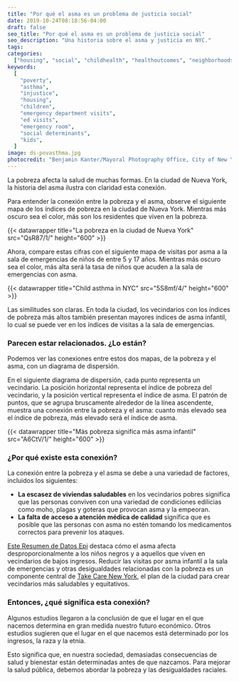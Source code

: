 ```yaml
---
title: "Por qué el asma es un problema de justicia social"
date: 2019-10-24T08:18:56-04:00
draft: false
seo_title: "Por qué el asma es un problema de justicia social"
seo_description: "Una historia sobre el asma y justicia en NYC."
tags:
categories:
  ["housing", "social", "childhealth", "healthoutcomes", "neighborhoods"]
keywords:
  [
    "poverty",
    "asthma",
    "injustice",
    "housing",
    "children",
    "emergency department visits",
    "ed visits",
    "emergency room",
    "social determinants",
    "kids",
  ]
image: ds-povasthma.jpg
photocredit: "Benjamin Kanter/Mayoral Photography Office, City of New York"
---
```


La pobreza afecta la salud de muchas formas. En la ciudad de Nueva York, la historia del asma ilustra con claridad esta conexión.

Para entender la conexión entre la pobreza y el asma, observe el siguiente mapa de los índices de pobreza en la ciudad de Nueva York. Mientras más oscuro sea el color, más son los residentes que viven en la pobreza.

{{< datawrapper title="La pobreza en la ciudad de Nueva York" src="QsR87/1/" height="600" >}}

Ahora, compare estas cifras con el siguiente mapa de visitas por asma a la sala de emergencias de niños de entre 5 y 17 años. Mientras más oscuro sea el color, más alta será la tasa de niños que acuden a la sala de emergencias con asma.

{{< datawrapper title="Child asthma in NYC" src="5S8mf/4/" height="600" >}}

Las similitudes son claras. En toda la ciudad, los vecindarios con los índices de pobreza más altos también presentan mayores índices de asma infantil, lo cual se puede ver en los índices de visitas a la sala de emergencias.

### Parecen estar relacionados. ¿Lo están?

Podemos ver las conexiones entre estos dos mapas, de la pobreza y el asma, con un diagrama de dispersión.

En el siguiente diagrama de dispersión, cada punto representa un vecindario. La posición horizontal representa el índice de pobreza del vecindario, y la posición vertical representa el índice de asma. El patrón de puntos, que se agrupa bruscamente alrededor de la línea ascendente, muestra una conexión entre la pobreza y el asma: cuanto más elevado sea el índice de pobreza, más elevado será el índice de asma.

{{< datawrapper title="Más pobreza significa más asma infantil" src="A6CtV/1/" height="600" >}}

### ¿Por qué existe esta conexión?

La conexión entre la pobreza y el asma se debe a una variedad de factores, incluidos los siguientes:

- **La escasez de viviendas saludables** en los vecindarios pobres significa que las personas conviven con una variedad de condiciones edilicias como moho, plagas y goteras que provocan asma y la empeoran.
- **La falta de acceso a atención médica de calidad** significa que es posible que las personas con asma no estén tomando los medicamentos correctos para prevenir los ataques.

[Este Resumen de Datos Epi](https://www1.nyc.gov/assets/doh/downloads/pdf/epi/databrief90.pdf) destaca cómo el asma afecta desproporcionalmente a los niños negros y a aquellos que viven en vecindarios de bajos ingresos. Reducir las visitas por asma infantil a la sala de emergencias y otras desigualdades relacionadas con la pobreza es un componente central de [Take Care New York](https://www1.nyc.gov/assets/doh/downloads/pdf/tcny/tcny-2020.pdf), el plan de la ciudad para crear vecindarios más saludables y equitativos.

### Entonces, ¿qué significa esta conexión?

Algunos estudios llegaron a la conclusión de que el lugar en el que nacemos determina en gran medida nuestro futuro económico. Otros estudios sugieren que el lugar en el que nacemos está determinado por los ingresos, la raza y la etnia.

Esto significa que, en nuestra sociedad, demasiadas consecuencias de salud y bienestar están determinadas antes de que nazcamos. Para mejorar la salud pública, debemos abordar la pobreza y las desigualdades raciales.
